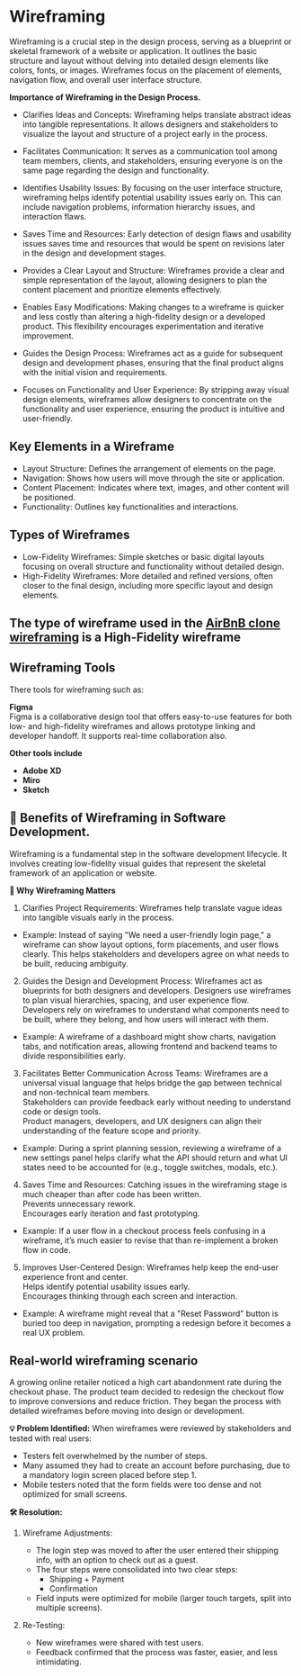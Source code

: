 # Wireframing  
Wireframing is a crucial step in the design process, serving as a blueprint or skeletal framework of a website or application. It outlines the basic structure and layout without delving into detailed design elements like colors, fonts, or images. Wireframes focus on the placement of elements, navigation flow, and overall user interface structure.  

**Importance of Wireframing in the Design Process.**
  * Clarifies Ideas and Concepts:
    Wireframing helps translate abstract ideas into tangible representations. It allows designers and stakeholders to visualize the layout and structure of a project early in the process.

  * Facilitates Communication: It serves as a communication tool among team members, clients, and stakeholders, ensuring everyone is on the same page regarding the design and functionality.

  * Identifies Usability Issues: By focusing on the user interface structure, wireframing helps identify potential usability issues early on. This can include navigation problems, information hierarchy issues, and interaction flaws.

  * Saves Time and Resources: Early detection of design flaws and usability issues saves time and resources that would be spent on revisions later in the design and development stages.

  * Provides a Clear Layout and Structure: Wireframes provide a clear and simple representation of the layout, allowing designers to plan the content placement and prioritize elements effectively.

  * Enables Easy Modifications: Making changes to a wireframe is quicker and less costly than altering a high-fidelity design or a developed product. This flexibility encourages experimentation and iterative improvement.

  * Guides the Design Process: Wireframes act as a guide for subsequent design and development phases, ensuring that the final product aligns with the initial vision and requirements.

  * Focuses on Functionality and User Experience: By stripping away visual design elements, wireframes allow designers to concentrate on the functionality and user experience, ensuring the product is intuitive and user-friendly.

## Key Elements in a Wireframe
 * Layout Structure: Defines the arrangement of elements on the page.
 * Navigation: Shows how users will move through the site or application.
 * Content Placement: Indicates where text, images, and other content will be positioned.
 * Functionality: Outlines key functionalities and interactions.

## Types of Wireframes
 * Low-Fidelity Wireframes: Simple sketches or basic digital layouts focusing on overall structure and functionality without detailed design.
 * High-Fidelity Wireframes: More detailed and refined versions, often closer to the final design, including more specific layout and design elements.

## The type of wireframe used in the [AirBnB clone wireframing]([https://pages.github.com/](https://www.figma.com/design/E2BRqdPcKkrnX6hLGPto8Z/Project-Airbnb?node-id=1-2&p=f)) is a High-Fidelity wireframe

## Wireframing Tools  
There tools for wireframing such as:

**Figma**  
Figma is a collaborative design tool that offers easy-to-use features for both low- and high-fidelity wireframes and allows prototype linking and developer handoff. It supports real-time collaboration also.

**Other tools include**
 * **Adobe XD**
 * **Miro**
 * **Sketch**

## 🧩 Benefits of Wireframing in Software Development.  
Wireframing is a fundamental step in the software development lifecycle. It involves creating low-fidelity visual guides that represent the skeletal framework of an application or website.

**🚀 Why Wireframing Matters**
 1. Clarifies Project Requirements:
Wireframes help translate vague ideas into tangible visuals early in the process.

 * Example: Instead of saying "We need a user-friendly login page," a wireframe can show layout options, form placements, and user flows clearly. This helps stakeholders and developers agree on what needs to be built, reducing ambiguity.

 2. Guides the Design and Development Process:
Wireframes act as blueprints for both designers and developers.
Designers use wireframes to plan visual hierarchies, spacing, and user experience flow.  
Developers rely on wireframes to understand what components need to be built, where they belong, and how users will interact with them.

 * Example: A wireframe of a dashboard might show charts, navigation tabs, and notification areas, allowing frontend and backend teams to divide responsibilities early.

 3. Facilitates Better Communication Across Teams:
Wireframes are a universal visual language that helps bridge the gap between technical and non-technical team members.  
Stakeholders can provide feedback early without needing to understand code or design tools.  
Product managers, developers, and UX designers can align their understanding of the feature scope and priority.

 * Example: During a sprint planning session, reviewing a wireframe of a new settings panel helps clarify what the API should return and what UI states need to be accounted for (e.g., toggle switches, modals, etc.).

 4. Saves Time and Resources:
Catching issues in the wireframing stage is much cheaper than after code has been written.  
Prevents unnecessary rework.  
Encourages early iteration and fast prototyping.

 * Example: If a user flow in a checkout process feels confusing in a wireframe, it’s much easier to revise that than re-implement a broken flow in code.

 5. Improves User-Centered Design:
Wireframes help keep the end-user experience front and center.  
Helps identify potential usability issues early.  
Encourages thinking through each screen and interaction.

 * Example: A wireframe might reveal that a "Reset Password" button is buried too deep in navigation, prompting a redesign before it becomes a real UX problem.

## Real-world wireframing scenario  
A growing online retailer noticed a high cart abandonment rate during the checkout phase. The product team decided to redesign the checkout flow to improve conversions and reduce friction. They began the process with detailed wireframes before moving into design or development.  

**💡 Problem Identified:**
When wireframes were reviewed by stakeholders and tested with real users:
 * Testers felt overwhelmed by the number of steps.
 * Many assumed they had to create an account before purchasing, due to a mandatory login screen placed before step 1.
 * Mobile testers noted that the form fields were too dense and not optimized for small screens.

**🛠️ Resolution:**
1. Wireframe Adjustments:

   * The login step was moved to after the user entered their shipping info, with an option to check out as a guest.
   * The four steps were consolidated into two clear steps:
     * Shipping + Payment
     * Confirmation
   * Field inputs were optimized for mobile (larger touch targets, split into multiple screens).

2. Re-Testing:
   * New wireframes were shared with test users.
   * Feedback confirmed that the process was faster, easier, and less intimidating.
